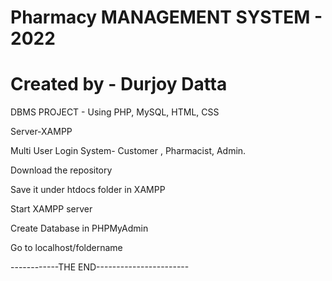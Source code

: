# Pharmacy MANAGEMENT SYSTEM - 2022
# Created by - Durjoy Datta


DBMS PROJECT - Using PHP, MySQL, HTML, CSS


Server-XAMPP


Multi User Login System- Customer , Pharmacist, Admin.

Download the repository

Save it under htdocs folder in XAMPP 

Start XAMPP server 

Create Database in PHPMyAdmin 

Go to localhost/foldername

------------THE END-----------------------
